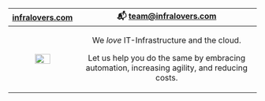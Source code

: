 | [infralovers.com](https://www.infralovers.com/) | 📬 team@infralovers.com |
|:-:|:-:|
| <center><img src="https://www.infralovers.com/images/lion.svg" width="50%" height="auto"></center> | <p>We _love_ IT-Infrastructure and the cloud.</p><p>Let us help you do the same by embracing automation, increasing agility, and reducing costs.</p><p> |

